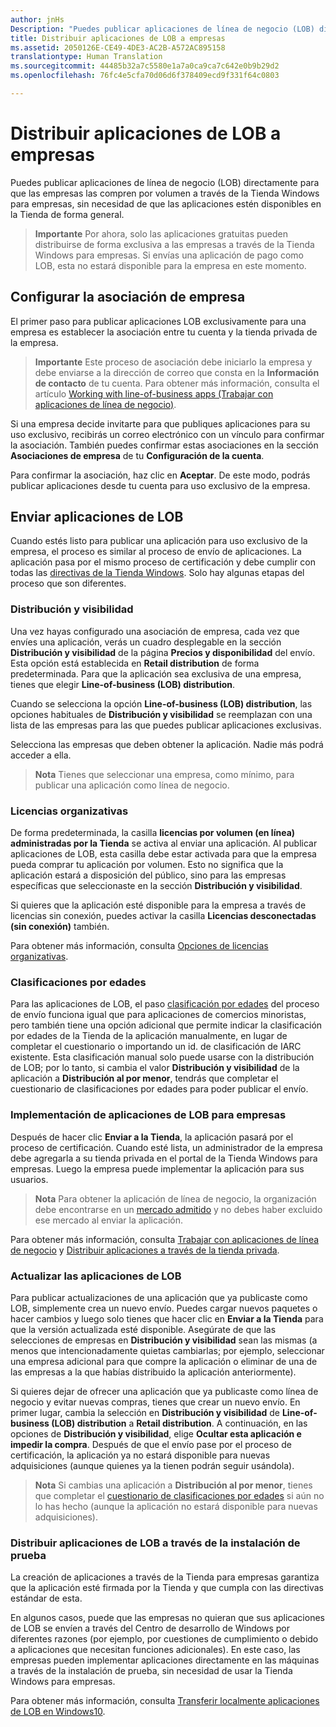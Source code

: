 ```yaml
---
author: jnHs
Description: "Puedes publicar aplicaciones de línea de negocio (LOB) directamente para que las empresas las compren por volumen a través de la Tienda Windows para empresas, sin necesidad de que las aplicaciones estén disponibles en la Tienda de forma general."
title: Distribuir aplicaciones de LOB a empresas
ms.assetid: 2050126E-CE49-4DE3-AC2B-A572AC895158
translationtype: Human Translation
ms.sourcegitcommit: 44485b32a7c5580e1a7a0ca9ca7c642e0b9b29d2
ms.openlocfilehash: 76fc4e5cfa70d06d6f378409ecd9f331f64c0803

---
```


# Distribuir aplicaciones de LOB a empresas


Puedes publicar aplicaciones de línea de negocio (LOB) directamente para que las empresas las compren por volumen a través de la Tienda Windows para empresas, sin necesidad de que las aplicaciones estén disponibles en la Tienda de forma general.

> **Importante**  Por ahora, solo las aplicaciones gratuitas pueden distribuirse de forma exclusiva a las empresas a través de la Tienda Windows para empresas. Si envías una aplicación de pago como LOB, esta no estará disponible para la empresa en este momento. 

## Configurar la asociación de empresa


El primer paso para publicar aplicaciones LOB exclusivamente para una empresa es establecer la asociación entre tu cuenta y la tienda privada de la empresa.

> **Importante**  Este proceso de asociación debe iniciarlo la empresa y debe enviarse a la dirección de correo que consta en la **Información de contacto** de tu cuenta. Para obtener más información, consulta el artículo [Working with line-of-business apps (Trabajar con aplicaciones de línea de negocio)](http://go.microsoft.com/fwlink/p/?LinkId=698846).

Si una empresa decide invitarte para que publiques aplicaciones para su uso exclusivo, recibirás un correo electrónico con un vínculo para confirmar la asociación. También puedes confirmar estas asociaciones en la sección **Asociaciones de empresa** de tu **Configuración de la cuenta**.

Para confirmar la asociación, haz clic en **Aceptar**. De este modo, podrás publicar aplicaciones desde tu cuenta para uso exclusivo de la empresa.

## Enviar aplicaciones de LOB


Cuando estés listo para publicar una aplicación para uso exclusivo de la empresa, el proceso es similar al proceso de envío de aplicaciones. La aplicación pasa por el mismo proceso de certificación y debe cumplir con todas las [directivas de la Tienda Windows](https://msdn.microsoft.com/library/windows/apps/dn764944). Solo hay algunas etapas del proceso que son diferentes.

### Distribución y visibilidad

Una vez hayas configurado una asociación de empresa, cada vez que envíes una aplicación, verás un cuadro desplegable en la sección **Distribución y visibilidad** de la página **Precios y disponibilidad** del envío. Esta opción está establecida en **Retail distribution** de forma predeterminada. Para que la aplicación sea exclusiva de una empresa, tienes que elegir **Line-of-business (LOB) distribution**.

Cuando se selecciona la opción **Line-of-business (LOB) distribution**, las opciones habituales de **Distribución y visibilidad** se reemplazan con una lista de las empresas para las que puedes publicar aplicaciones exclusivas.

Selecciona las empresas que deben obtener la aplicación. Nadie más podrá acceder a ella.

> **Nota**  Tienes que seleccionar una empresa, como mínimo, para publicar una aplicación como línea de negocio.

### Licencias organizativas

De forma predeterminada, la casilla **licencias por volumen (en línea) administradas por la Tienda** se activa al enviar una aplicación. Al publicar aplicaciones de LOB, esta casilla debe estar activada para que la empresa pueda comprar tu aplicación por volumen. Esto no significa que la aplicación estará a disposición del público, sino para las empresas específicas que seleccionaste en la sección **Distribución y visibilidad**.

Si quieres que la aplicación esté disponible para la empresa a través de licencias sin conexión, puedes activar la casilla **Licencias desconectadas (sin conexión)** también.

Para obtener más información, consulta [Opciones de licencias organizativas](organizational-licensing.md).

### Clasificaciones por edades
Para las aplicaciones de LOB, el paso [clasificación por edades](age-ratings.md) del proceso de envío funciona igual que para aplicaciones de comercios minoristas, pero también tiene una opción adicional que permite indicar la clasificación por edades de la Tienda de la aplicación manualmente, en lugar de completar el cuestionario o importando un id. de clasificación de IARC existente. Esta clasificación manual solo puede usarse con la distribución de LOB; por lo tanto, si cambia el valor **Distribución y visibilidad** de la aplicación a **Distribución al por menor**, tendrás que completar el cuestionario de clasificaciones por edades para poder publicar el envío.

### Implementación de aplicaciones de LOB para empresas

Después de hacer clic **Enviar a la Tienda**, la aplicación pasará por el proceso de certificación. Cuando esté lista, un administrador de la empresa debe agregarla a su tienda privada en el portal de la Tienda Windows para empresas. Luego la empresa puede implementar la aplicación para sus usuarios.

> **Nota** Para obtener la aplicación de línea de negocio, la organización debe encontrarse en un [mercado admitido](https://technet.microsoft.com/itpro/windows/whats-new/windows-store-for-business-overview#supported-markets) y no debes haber excluido ese mercado al enviar la aplicación. 

Para obtener más información, consulta [Trabajar con aplicaciones de línea de negocio](http://go.microsoft.com/fwlink/p/?LinkId=698846) y [Distribuir aplicaciones a través de la tienda privada](http://go.microsoft.com/fwlink/p/?LinkId=698847).

### Actualizar las aplicaciones de LOB

Para publicar actualizaciones de una aplicación que ya publicaste como LOB, simplemente crea un nuevo envío. Puedes cargar nuevos paquetes o hacer cambios y luego solo tienes que hacer clic en **Enviar a la Tienda** para que la versión actualizada esté disponible. Asegúrate de que las selecciones de empresas en **Distribución y visibilidad** sean las mismas (a menos que intencionadamente quietas cambiarlas; por ejemplo, seleccionar una empresa adicional para que compre la aplicación o eliminar de una de las empresas a la que habías distribuido la aplicación anteriormente).

Si quieres dejar de ofrecer una aplicación que ya publicaste como línea de negocio y evitar nuevas compras, tienes que crear un nuevo envío. En primer lugar, cambia la selección en **Distribución y visibilidad** de **Line-of-business (LOB) distribution** a **Retail distribution**. A continuación, en las opciones de **Distribución y visibilidad**, elige **Ocultar esta aplicación e impedir la compra**. Después de que el envío pase por el proceso de certificación, la aplicación ya no estará disponible para nuevas adquisiciones (aunque quienes ya la tienen podrán seguir usándola).

> **Nota** Si cambias una aplicación a **Distribución al por menor**, tienes que completar el [cuestionario de clasificaciones por edades](age-ratings.md) si aún no lo has hecho (aunque la aplicación no estará disponible para nuevas adquisiciones).

### Distribuir aplicaciones de LOB a través de la instalación de prueba

La creación de aplicaciones a través de la Tienda para empresas garantiza que la aplicación esté firmada por la Tienda y que cumpla con las directivas estándar de esta.

En algunos casos, puede que las empresas no quieran que sus aplicaciones de LOB se envíen a través del Centro de desarrollo de Windows por diferentes razones (por ejemplo, por cuestiones de cumplimiento o debido a aplicaciones que necesitan funciones adicionales). En este caso, las empresas pueden implementar aplicaciones directamente en las máquinas a través de la instalación de prueba, sin necesidad de usar la Tienda Windows para empresas.

Para obtener más información, consulta [Transferir localmente aplicaciones de LOB en Windows10](http://go.microsoft.com/fwlink/p/?LinkId=623433).

 

 







<!--HONumber=Sep16_HO1-->


